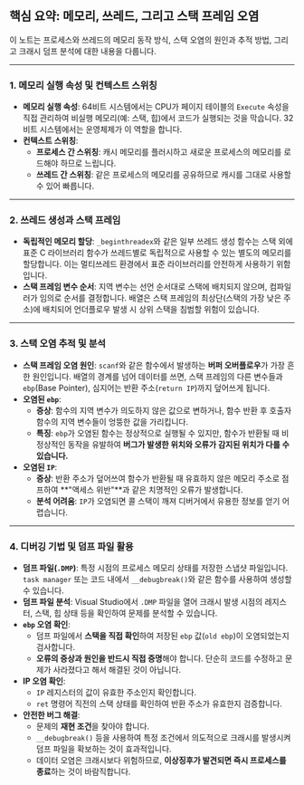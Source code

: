 ## 핵심 요약: 메모리, 쓰레드, 그리고 스택 프레임 오염

이 노트는 프로세스와 쓰레드의 메모리 동작 방식, 스택 오염의 원인과 추적 방법, 그리고 크래시 덤프 분석에 대한 내용을 다룹니다.

---

### 1. 메모리 실행 속성 및 컨텍스트 스위칭

* **메모리 실행 속성**: 64비트 시스템에서는 CPU가 페이지 테이블의 `Execute` 속성을 직접 관리하여 비실행 메모리(예: 스택, 힙)에서 코드가 실행되는 것을 막습니다. 32비트 시스템에서는 운영체제가 이 역할을 합니다.
* **컨텍스트 스위칭**:
    * **프로세스 간 스위칭**: 캐시 메모리를 플러시하고 새로운 프로세스의 메모리를 로드해야 하므로 느립니다.
    * **쓰레드 간 스위칭**: 같은 프로세스의 메모리를 공유하므로 캐시를 그대로 사용할 수 있어 빠릅니다.

---

### 2. 쓰레드 생성과 스택 프레임

* **독립적인 메모리 할당**: `_beginthreadex`와 같은 일부 쓰레드 생성 함수는 스택 외에 표준 C 라이브러리 함수가 쓰레드별로 독립적으로 사용할 수 있는 별도의 메모리를 할당합니다. 이는 멀티쓰레드 환경에서 표준 라이브러리를 안전하게 사용하기 위함입니다.
* **스택 프레임 변수 순서**: 지역 변수는 선언 순서대로 스택에 배치되지 않으며, 컴파일러가 임의로 순서를 결정합니다. 배열은 스택 프레임의 최상단(스택의 가장 낮은 주소)에 배치되어 언더플로우 발생 시 상위 스택을 침범할 위험이 있습니다.

---

### 3. 스택 오염 추적 및 분석

* **스택 프레임 오염 원인**: `scanf`와 같은 함수에서 발생하는 **버퍼 오버플로우**가 가장 흔한 원인입니다. 배열의 경계를 넘어 데이터를 쓰면, 스택 프레임의 다른 변수들과 `ebp`(Base Pointer), 심지어는 반환 주소(`return IP`)까지 덮어쓰게 됩니다.
* **오염된 `ebp`**:
    * **증상**: 함수의 지역 변수가 의도하지 않은 값으로 변하거나, 함수 반환 후 호출자 함수의 지역 변수들이 엉뚱한 값을 가리킵니다.
    * **특징**: `ebp`가 오염된 함수는 정상적으로 실행될 수 있지만, 함수가 반환될 때 비정상적인 동작을 유발하여 **버그가 발생한 위치와 오류가 감지된 위치가 다를 수 있습니다.**
* **오염된 `IP`**:
    * **증상**: 반환 주소가 덮어쓰여 함수가 반환될 때 유효하지 않은 메모리 주소로 점프하여 **"액세스 위반"**과 같은 치명적인 오류가 발생합니다.
    * **분석 어려움**: `IP`가 오염되면 콜 스택이 깨져 디버거에서 유용한 정보를 얻기 어렵습니다.

---

### 4. 디버깅 기법 및 덤프 파일 활용

* **덤프 파일(`.DMP`)**: 특정 시점의 프로세스 메모리 상태를 저장한 스냅샷 파일입니다. `task manager` 또는 코드 내에서 `__debugbreak()`와 같은 함수를 사용하여 생성할 수 있습니다.
* **덤프 파일 분석**: Visual Studio에서 `.DMP` 파일을 열어 크래시 발생 시점의 레지스터, 스택, 힙 상태 등을 확인하여 문제를 분석할 수 있습니다.
* **`ebp` 오염 확인**:
    * 덤프 파일에서 **스택을 직접 확인**하여 저장된 `ebp` 값(`old ebp`)이 오염되었는지 검사합니다.
    * **오류의 증상과 원인을 반드시 직접 증명**해야 합니다. 단순히 코드를 수정하고 문제가 사라졌다고 해서 해결된 것이 아닙니다.
* **IP 오염 확인**:
    * `IP` 레지스터의 값이 유효한 주소인지 확인합니다.
    * `ret` 명령어 직전의 스택 상태를 확인하여 반환 주소가 유효한지 검증합니다.
* **안전한 버그 해결**:
    * 문제의 **재현 조건**을 찾아야 합니다.
    * `__debugbreak()` 등을 사용하여 특정 조건에서 의도적으로 크래시를 발생시켜 덤프 파일을 확보하는 것이 효과적입니다.
    * 데이터 오염은 크래시보다 위험하므로, **이상징후가 발견되면 즉시 프로세스를 종료**하는 것이 바람직합니다.